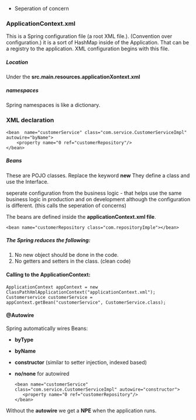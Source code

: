 

 - Seperation of concern



### ApplicationContext.xml


This is a Spring configuration file (a root XML file.).
(Convention over configuration.)
it is a sort of HashMap inside of the Application.
That can be a registry to the application.
XML configuration begins with this file.

##### Location
Under the **src.main.resources.applicationXontext.xml**

##### namespaces

Spring namespaces is like a dictionary.

### XML declaration

    <bean  name="customerService" class="com.service.CustomerServiceImpl" autowire="byName">
        <property name="0 ref="customerRepository"/>
    </bean>


##### Beans
These are POJO classes.
Replace the keyword **new**
They define a class and use the Interface.

seperate configuration from the business logic - that helps use the same business logic in production and on development although the configuration is different. (this calls the seperation of concerns)

The beans are defined inside the **applicationContext.xml file**.

    <bean name="customerRepository class="com.repositoryImple"></bean>
    

##### The Spring reduces the following:
1. No new object should be done in the code.
2. No getters and setters in the class. (clean code)


#### Calling to the ApplicationContext:

    ApplicationContext appContext = new ClassPathXmlApplicationContext("applicationContext.xml");
    Customerservice customerService = appContext.getBean("customerService", CustomerService.class);
    


#### @Autowire

Spring automatically wires Beans:
- **byType**
- **byName**
- **constructor** (similar to setter injection, indexed based)
- **no/none** for autowired


      <bean name="customerService" class="com.service.CustomerServiceImpl" autowire="constructor">
         <property name="0 ref="customerRepository"/>
      </bean>

Without the **autowire** we get a **NPE** when the application runs.



